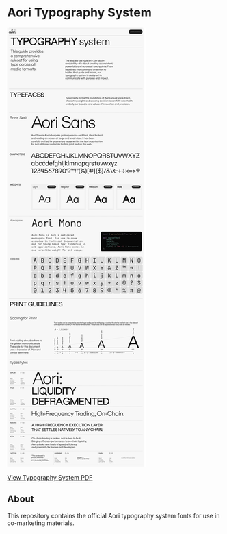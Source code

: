 # Aori Typography System

![Typography System](https://github.com/aori-io/aori-fonts/blob/main/Aori-Typography_System.png)


[View Typography System PDF](https://github.com/aori-io/aori-fonts/blob/main/Aori-Typography_System.pdf)

## About
This repository contains the official Aori typography system fonts for use in co-marketing materials.